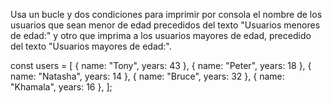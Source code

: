 Usa un bucle y dos condiciones para imprimir por consola el nombre de los usuarios que sean menor de edad precedidos del texto "Usuarios menores de edad:" y otro que imprima a los usuarios mayores de edad, precedido del texto "Usuarios mayores de edad:".

const users = [
  { name: "Tony", years: 43 },
  { name: "Peter", years: 18 },
  { name: "Natasha", years: 14 },
  { name: "Bruce", years: 32 },
  { name: "Khamala", years: 16 },
];